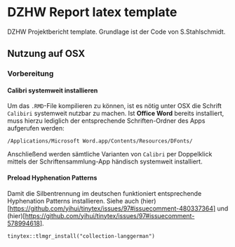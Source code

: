 # DZHW Report latex template

DZHW Projektbericht template. Grundlage ist der Code von S.Stahlschmidt.

## Nutzung auf OSX

### Vorbereitung

#### Calibri systemweit installieren

Um das `.RMD`-File kompilieren zu können, ist es nötig unter OSX die Schrift `Calibiri` systemweit nutzbar zu machen. Ist **Office Word** bereits installiert, muss hierzu lediglich der entsprechende Schriften-Ordner des Apps aufgerufen werden:

`/Applications/Microsoft Word.app/Contents/Resources/DFonts/`

Anschließend werden sämtliche Varianten von `Calibri` per Doppelklick mittels der Schriftensammlung-App händisch systemweit installiert.

#### Preload Hyphenation Patterns

Damit die Silbentrennung im deutschen funktioniert entsprechende Hyphenation Patterns installieren. Siehe auch (hier)[https://github.com/yihui/tinytex/issues/97#issuecomment-480337364] und (hier)[https://github.com/yihui/tinytex/issues/97#issuecomment-578994618].

 `tinytex::tlmgr_install("collection-langgerman")`
